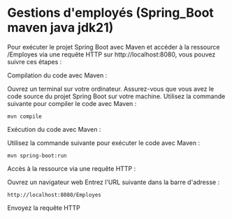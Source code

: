 # Gestions d'employés (Spring_Boot maven java jdk21)

Pour exécuter le projet Spring Boot avec Maven et accéder à la ressource /Employes via une requête HTTP sur http://localhost:8080, vous pouvez suivre ces étapes :

Compilation du code avec Maven :

Ouvrez un terminal sur votre ordinateur.
Assurez-vous que vous avez le code source du projet Spring Boot sur votre machine.
Utilisez la commande suivante pour compiler le code avec Maven :

```mvn compile```

Exécution du code avec Maven :

Utilisez la commande suivante pour exécuter le code avec Maven :

```mvn spring-boot:run```

Accès à la ressource via une requête HTTP :

Ouvrez un navigateur web
Entrez l'URL suivante dans la barre d'adresse :

```http://localhost:8080/Employes```

Envoyez la requête HTTP
